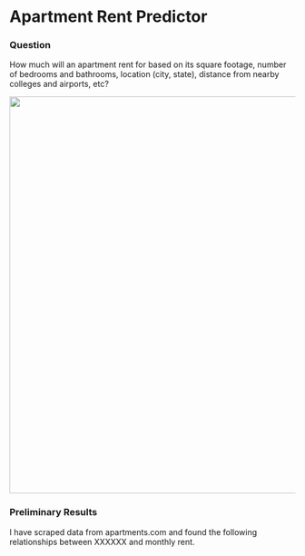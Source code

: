 # Apartment Rent Predictor

### Question
How much will an apartment rent for based on its square footage, number of bedrooms and bathrooms, location (city, state), distance from nearby colleges and airports, etc?

<div>
<img src="price_vs_sq_ft.png" width="700px"/>
</div>

### Preliminary Results
I have scraped data from apartments.com and found the following relationships between XXXXXX and monthly rent.
